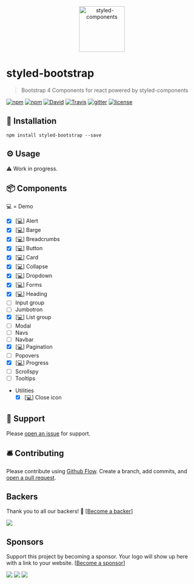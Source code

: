 <div align="center">
  <img src="https://raw.githubusercontent.com/xDae/styled-bootstrap/master/styled-logo.png" alt="styled-components" title="styled-components" width="120">
</div>

# styled-bootstrap
> Bootstrap 4 Components for react powered by styled-components

[![npm](https://img.shields.io/npm/dt/styled-bootstrap.svg)](https://www.npmjs.com/package/styled-bootstrap)
[![npm](https://img.shields.io/npm/v/styled-bootstrap.svg)](https://www.npmjs.com/package/styled-bootstrap)
[![David](https://img.shields.io/david/xDae/styled-bootstrap.svg)](https://david-dm.org/xDae/styled-bootstrap)
[![Travis](https://img.shields.io/travis/xDae/styled-bootstrap.svg)](https://travis-ci.org/xDae/styled-bootstrap)
[![gitter](https://badges.gitter.im/rollup/rollup.svg)](https://gitter.im/styled-bootstrap)
[![license](https://img.shields.io/github/license/mashape/apistatus.svg)](https://github.com/xDae/styled-bootstrap/blob/master/LICENSE)


## 🚀 Installation

```
npm install styled-bootstrap --save
```

## ⚙️ Usage

⚠️ Work in progress.

## 📦 Components
  💻 = Demo

- [x] [[💻](https://xdae.github.io/styled-bootstrap/storybook?selectedKind=Alert)] Alert
- [x] [[💻](https://xdae.github.io/styled-bootstrap/storybook?selectedKind=Badge)] Barge
- [x] [[💻](https://xdae.github.io/styled-bootstrap/storybook?selectedKind=Breadcrumb)] Breadcrumbs
- [x] [[💻](https://xdae.github.io/styled-bootstrap/storybook?selectedKind=Buttons)] Button
- [x] [[💻](https://xdae.github.io/styled-bootstrap/storybook?selectedKind=Card)] Card
- [x] [[💻](https://xdae.github.io/styled-bootstrap/storybook?selectedKind=Collapse)] Collapse
- [x] [[💻](https://xdae.github.io/styled-bootstrap/storybook?selectedKind=Dropdown)] Dropdown
- [x] [[💻](https://xdae.github.io/styled-bootstrap/storybook?selectedKind=Forms)] Forms
- [x] [[💻](https://xdae.github.io/styled-bootstrap/storybook?selectedKind=Headings)] Heading
- [ ] Input group
- [ ] Jumbotron
- [x] [[💻](https://xdae.github.io/styled-bootstrap/storybook?selectedKind=ListGroup)] List group
- [ ] Modal
- [ ] Navs
- [ ] Navbar
- [x] [[💻](https://xdae.github.io/styled-bootstrap/storybook?selectedKind=Pagination)] Pagination 
- [ ] Popovers
- [x] [[💻](https://xdae.github.io/styled-bootstrap/storybook?selectedKind=Progress)] Progress 
- [ ] Scrollspy
- [ ] Tooltips 
- Utilities
  - [x] [[💻](https://xdae.github.io/styled-bootstrap/storybook?selectedKind=CLoseIcon)] Close icon

## 📖 Support

Please [open an issue](https://github.com/xDae/styled-bootstrap/issues/new) for support.

## 🛎 Contributing

Please contribute using [Github Flow](https://guides.github.com/introduction/flow/). Create a branch, add commits, and [open a pull request](https://github.com/xDae/styled-bootstrap/compare).

## Backers

Thank you to all our backers! 🙏 [[Become a backer](https://opencollective.com/parcel#backer)]

<a href="https://opencollective.com/styled-bootstrap#backers" target="_blank"><img src="https://opencollective.com/styled-bootstrap/backers.svg?width=890"></a>

## Sponsors

Support this project by becoming a sponsor. Your logo will show up here with a link to your website. [[Become a sponsor](https://opencollective.com/styled-bootstrap#sponsor)]

<a href="https://opencollective.com/styled-bootstrap/sponsor/0/website" target="_blank"><img src="https://opencollective.com/styled-bootstrap/sponsor/0/avatar.svg"></a>
<a href="https://opencollective.com/styled-bootstrap/sponsor/1/website" target="_blank"><img src="https://opencollective.com/styled-bootstrap/sponsor/1/avatar.svg"></a>
<a href="https://opencollective.com/styled-bootstrap/sponsor/2/website" target="_blank"><img src="https://opencollective.com/styled-bootstrap/sponsor/2/avatar.svg"></a>
